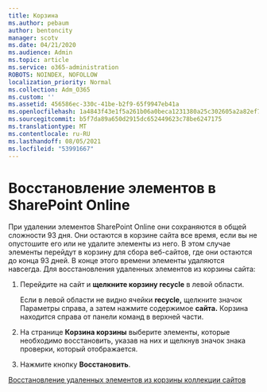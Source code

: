 ```yaml
---
title: Корзина
ms.author: pebaum
author: bentoncity
manager: scotv
ms.date: 04/21/2020
ms.audience: Admin
ms.topic: article
ms.service: o365-administration
ROBOTS: NOINDEX, NOFOLLOW
localization_priority: Normal
ms.collection: Adm_O365
ms.custom: ''
ms.assetid: 456586ec-330c-41be-b2f9-65f9947eb41a
ms.openlocfilehash: 1a4843f43e1f5a261b06a0beca1231380a25c302605a2a82ef7143791f2964e5
ms.sourcegitcommit: b5f7da89a650d2915dc652449623c78be6247175
ms.translationtype: MT
ms.contentlocale: ru-RU
ms.lasthandoff: 08/05/2021
ms.locfileid: "53991667"
---
```

# <a name="restore-items-in-sharepoint-online"></a>Восстановление элементов в SharePoint Online

При удалении элементов SharePoint Online они сохраняются в общей сложности 93 дня. Они остаются в корзине сайта все время, если вы не опустошите его или не удалите элементы из него. В этом случае элементы перейдут в корзину для сбора веб-сайтов, где они остаются до конца 93 дней. В конце этого времени элементы удаляются навсегда. Для восстановления удаленных элементов из корзины сайта:
  
1. Перейдите на сайт и **щелкните корзину recycle** в левой области. 
    
    Если в левой области не видно ячейки **recycle,** щелкните значок Параметры справа, а затем нажмите содержимое **сайта.** Корзина находится справа от панели команд в верхней части.
    
2. На странице **Корзина корзины** выберите элементы, которые необходимо восстановить, указав на них и щелкнув значок знака проверки, который отображается. 
    
3. Нажмите кнопку **Восстановить**. 
    
[Восстановление удаленных элементов из корзины коллекции сайтов](https://support.microsoft.com/office/restore-items-in-the-recycle-bin-that-were-deleted-from-sharepoint-or-teams-6df466b6-55f2-4898-8d6e-c0dff851a0be)
  

